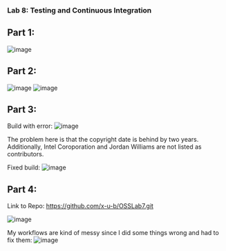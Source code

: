 ### Lab 8: Testing and Continuous Integration

## Part 1:
![image](https://user-images.githubusercontent.com/86938356/159056681-c7626993-fcab-4ee0-a08c-3c8f9dab79b1.png)

## Part 2:
![image](https://user-images.githubusercontent.com/86938356/159091891-967388af-9917-452f-ac3b-a904638ab507.png)
![image](https://user-images.githubusercontent.com/86938356/159091930-7f8b9fa9-e698-4b12-8aa6-fb8a764553db.png)

## Part 3:
Build with error:
![image](https://user-images.githubusercontent.com/86938356/159093126-7daeb0e1-ecce-44f8-93ad-565443734c64.png)

The problem here is that the copyright date is behind by two years. Additionally, Intel Coroporation and Jordan Williams are not listed as contributors.

Fixed build:
![image](https://user-images.githubusercontent.com/86938356/159094006-dfe37c18-275d-4e3a-bced-864547e56578.png)

## Part 4:
Link to Repo: https://github.com/x-u-b/OSSLab7.git

![image](https://user-images.githubusercontent.com/86938356/159096457-9b12c6cb-5783-4064-a740-67affe1944e7.png)

My workflows are kind of messy since I did some things wrong and had to fix them:
![image](https://user-images.githubusercontent.com/86938356/159096642-b121b7d8-af7b-4a59-8fc3-7bcdd4cabd89.png)
